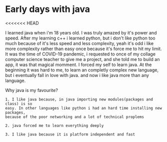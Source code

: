 # Early days with java
<<<<<<< HEAD
  
I learned java when i'm 18 years old. I was truly amazed by it's power and speed. After my learning c++ i learned 
python, but i don't like python too much because of it's less speed and less complexity, yeah it's odd i like more 
complexity rather than easy once because it's force me to hit my limit. 
It was the time of COVID-19 pandemic, i requested to once of my collage computer science teacher to give me a project, and she told me to build an app, it was that magical momment. I forced my self to learn java. At the beginning it was hard to me, to learn an completly complex new language, but i eventually fall in love with java.
and now i like java more than any language.


Why java is my favourite?
	
	1. I like java because, in java importing new modules(packages and class) is so
	easy. In other languages like python i had an hard time installing new packages,
	because of the poor networking and a lot of technical proplems

	2. java forced me to learn everything deeply

	3. I like java because it is platform independent and fast
